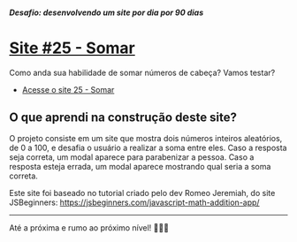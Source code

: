 ##### Desafio: desenvolvendo um site por dia por 90 dias 

# [Site #25 - Somar](https://www.dorlyneto.com/90sites/25-somar)

Como anda sua habilidade de somar números de cabeça? Vamos testar?

* [Acesse o site 25 - Somar](https://www.dorlyneto.com/90sites/25-somar)

## O que aprendi na construção deste site?

O projeto consiste em um site que mostra dois números inteiros aleatórios, de 0 a 100, e desafia o usuário a realizar a soma entre eles. Caso a resposta seja correta, um modal aparece para parabenizar a pessoa. Caso a resposta esteja errada, um modal aparece mostrando qual seria a soma correta. 

Este site foi baseado no tutorial criado pelo dev Romeo Jeremiah, do site JSBeginners: https://jsbeginners.com/javascript-math-addition-app/

---

Até a próxima e rumo ao próximo nível! 🚀🚀🚀



